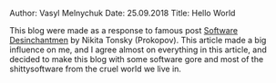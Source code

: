 Author: Vasyl Melnychuk
Date: 25.09.2018
Title: Hello World

This blog were made as a response to famous post [Software Desinchantmen](http://tonsky.me/blog/disenchantment/) by Nikita Tonsky (Prokopov). This article made a big influence on me, and I agree almost on everything in this article, and decided  to make this blog with some software gore and most of the shittysoftware from the cruel world we live in.
